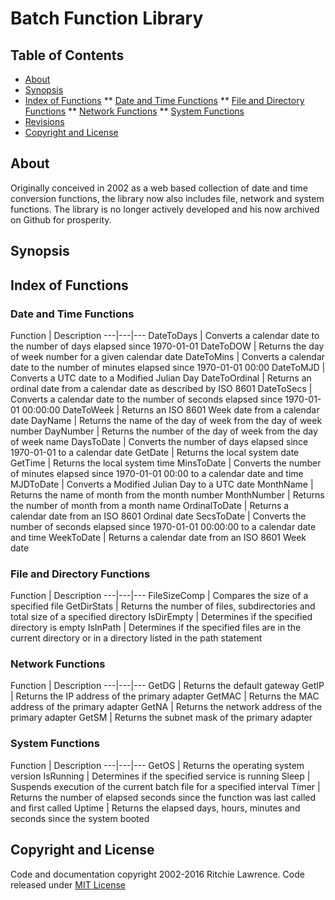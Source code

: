 # Batch Function Library

## Table of Contents

* [About](#about)
* [Synopsis](#synopsis)
* [Index of Functions](#index-of-functions)
** [Date and Time Functions](#date-and-time-functions)
** [File and Directory Functions](#file-and-directory-functions)
** [Network Functions](#network-functions)
** [System Functions](#system-functions)
* [Revisions](#revisions)
* [Copyright and License](#copyright-and-license)

## About<a name="about"></a>

Originally conceived in 2002 as a web based collection of date and time conversion functions, the library now also includes file, network and system functions. The library is no longer actively developed and his now archived on Github for prosperity.

## Synopsis<a name="synopsis"></a>

## Index of Functions<a name="index-of-functions"></a>

### Date and Time Functions<a name="date-and-time-functions"></a>

Function | Description
---|---|---
DateToDays | Converts a calendar date to the number of days elapsed since 1970-01-01
DateToDOW | Returns the day of week number for a given calendar date
DateToMins | Converts a calendar date to the number of minutes elapsed since 1970-01-01 00:00
DateToMJD | Converts a UTC date to a Modified Julian Day
DateToOrdinal | Returns an ordinal date from a calendar date as described by ISO 8601
DateToSecs | Converts a calendar date to the number of seconds elapsed since 1970-01-01 00:00:00
DateToWeek | Returns an ISO 8601 Week date from a calendar date
DayName | Returns the name of the day of week from the day of week number
DayNumber | Returns the number of the day of week from the day of week name
DaysToDate | Converts the number of days elapsed since 1970-01-01 to a calendar date
GetDate | Returns the local system date
GetTime | Returns the local system time
MinsToDate | Converts the number of minutes elapsed since 1970-01-01 00:00 to a calendar date and time
MJDToDate | Converts a Modified Julian Day to a UTC date
MonthName | Returns the name of month from the month number
MonthNumber | Returns the number of month from a month name
OrdinalToDate | Returns a calendar date from an ISO 8601 Ordinal date
SecsToDate | Converts the number of seconds elapsed since 1970-01-01 00:00:00 to a calendar date and time
WeekToDate | Returns a calendar date from an ISO 8601 Week date

### File and Directory Functions<a name="file-and-directory-functions"></a>

Function | Description
---|---|---
FileSizeComp | Compares the size of a specified file
GetDirStats | Returns the number of files, subdirectories and total size of a specified directory
IsDirEmpty | Determines if the specified directory is empty
IsInPath | Determines if the specified files are in the current directory or in a directory listed in the path statement

### Network Functions<a name="network-functions"></a>

Function | Description
---|---|---
GetDG | Returns the default gateway
GetIP | Returns the IP address of the primary adapter
GetMAC | Returns the MAC address of the primary adapter
GetNA | Returns the network address of the primary adapter
GetSM | Returns the subnet mask of the primary adapter

### System Functions<a name="system-functions"></a>

Function | Description
---|---|---
GetOS | Returns the operating system version
IsRunning | Determines if the specified service is running
Sleep | Suspends execution of the current batch file for a specified interval
Timer | Returns the number of elapsed seconds since the function was last called and first called
Uptime | Returns the elapsed days, hours, minutes and seconds since the system booted

## Copyright and License<a name="copyright-and-license"></a>

Code and documentation copyright 2002-2016 Ritchie Lawrence. Code released under [MIT License](https://github.com/ritchielawrence/mtee/blob/master/LICENSE.txt)
